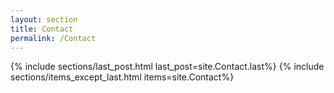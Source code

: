 ```yaml
---
layout: section
title: Contact
permalink: /Contact
---
```

{% include sections/last_post.html last_post=site.Contact.last%}
{% include sections/items_except_last.html items=site.Contact%}
